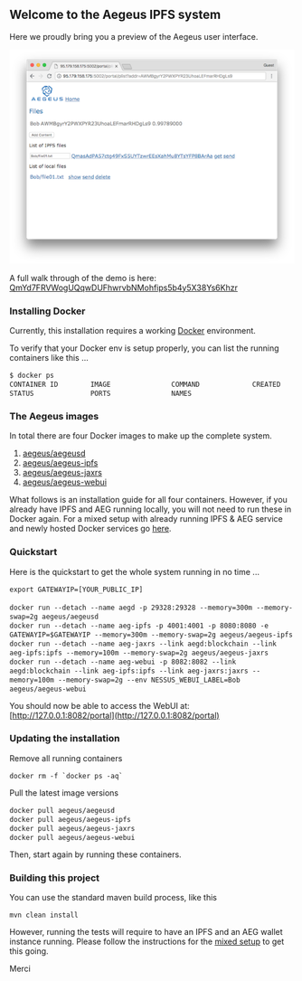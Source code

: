 ## Welcome to the Aegeus IPFS system

Here we proudly bring you a preview of the Aegeus user interface.

![preview](docs/src/markdown/trail/img/bob-list-03-small.png)

A full walk through of the demo is here: [QmYd7FRVWogUQqwDUFhwrvbNMohfips5b4y5X38Ys6Khzr](https://ipfs.io/ipfs/QmYd7FRVWogUQqwDUFhwrvbNMohfips5b4y5X38Ys6Khzr/trail)

### Installing Docker

Currently, this installation requires a working [Docker](https://www.docker.com/community-edition#/download) environment.

To verify that your Docker env is setup properly, you can list the running containers like this ...

    $ docker ps
    CONTAINER ID        IMAGE               COMMAND             CREATED             STATUS              PORTS               NAMES

### The Aegeus images

In total there are four Docker images to make up the complete system.

1. [aegeus/aegeusd](https://hub.docker.com/r/aegeus/aegeusd)
2. [aegeus/aegeus-ipfs](https://hub.docker.com/r/aegeus/aegeus-ipfs)
3. [aegeus/aegeus-jaxrs](https://hub.docker.com/r/aegeus/aegeus-jaxrs)
4. [aegeus/aegeus-webui](https://hub.docker.com/r/aegeus/aegeus-webui)

What follows is an installation guide for all four containers. However, if you already have IPFS and AEG running locally, you will not need to run these in Docker again.
For a mixed setup with already running IPFS & AEG service and newly hosted Docker services go [here](docs/src/markdown/setup/Setup-Mixed-Docker.md).

### Quickstart

Here is the quickstart to get the whole system running in no time ...

    export GATEWAYIP=[YOUR_PUBLIC_IP]

    docker run --detach --name aegd -p 29328:29328 --memory=300m --memory-swap=2g aegeus/aegeusd
    docker run --detach --name aeg-ipfs -p 4001:4001 -p 8080:8080 -e GATEWAYIP=$GATEWAYIP --memory=300m --memory-swap=2g aegeus/aegeus-ipfs
    docker run --detach --name aeg-jaxrs --link aegd:blockchain --link aeg-ipfs:ipfs --memory=100m --memory-swap=2g aegeus/aegeus-jaxrs
    docker run --detach --name aeg-webui -p 8082:8082 --link aegd:blockchain --link aeg-ipfs:ipfs --link aeg-jaxrs:jaxrs --memory=100m --memory-swap=2g --env NESSUS_WEBUI_LABEL=Bob aegeus/aegeus-webui

You should now be able to access the WebUI at: [http://127.0.0.1:8082/portal](http://127.0.0.1:8082/portal)

### Updating the installation

Remove all running containers

    docker rm -f `docker ps -aq`

Pull the latest image versions

    docker pull aegeus/aegeusd
    docker pull aegeus/aegeus-ipfs
    docker pull aegeus/aegeus-jaxrs
    docker pull aegeus/aegeus-webui

Then, start again by running these containers.

### Building this project

You can use the standard maven build process, like this

    mvn clean install

However, running the tests will require to have an IPFS and an AEG wallet instance running.
Please follow the instructions for the [mixed setup](docs/src/markdown/setup/Setup-Mixed-Docker.md) to get this going.

Merci
